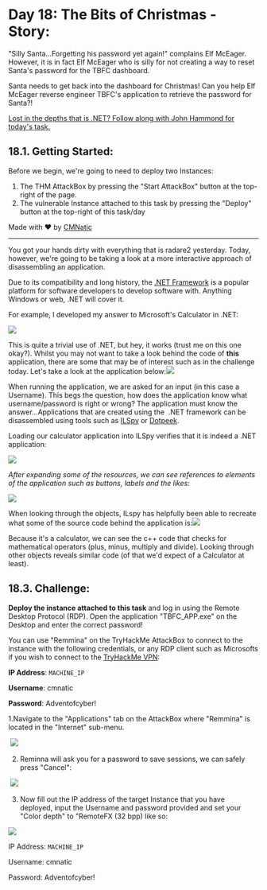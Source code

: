 
# Day 18: The Bits of Christmas - Story:

"Silly Santa...Forgetting his password yet again!" complains Elf McEager. However, it is in fact Elf McEager who is silly for not creating a way to reset Santa's password for the TBFC dashboard.

  

Santa needs to get back into the dashboard for Christmas! Can you help Elf McEager reverse engineer TBFC's application to retrieve the password for Santa?!

  

[Lost in the depths that is .NET? Follow along with John Hammond for today's task.](https://www.youtube.com/watch?v=3xPL0vHGKLE&feature=youtu.be)

  

## 18.1. Getting Started:

Before we begin, we're going to need to deploy two Instances:

1. The THM AttackBox by pressing the "Start AttackBox" button at the top-right of the page.
2. The vulnerable Instance attached to this task by pressing the "Deploy" button at the top-right of this task/day

Made with ❤ by [CMNatic](https://tryhackme.com/)

---

You got your hands dirty with everything that is radare2 yesterday. Today, however, we're going to be taking a look at a more interactive approach of disassembling an application.

  

Due to its compatibility and long history, the [.NET Framework](https://dotnet.microsoft.com/) is a popular platform for software developers to develop software with. Anything Windows or web, .NET will cover it.

  

For example, I developed my answer to Microsoft's Calculator in .NET:

  

![](https://assets.tryhackme.com/additional/cmn-aoc2020/day-18/1.png)

This is quite a trivial use of .NET, but hey, it works (trust me on this one okay?). Whilst you may not want to take a look behind the code of **this** application, there are some that may be of interest such as in the challenge today. Let's take a look at the application below:![](https://assets.tryhackme.com/additional/cmn-aoc2020/day-18/2.png)

  

When running the application, we are asked for an input (in this case a Username). This begs the question, how does the application know what username/password is right or wrong? The application must know the answer...Applications that are created using the  .NET framework can be disassembled using tools such as [ILSpy](https://github.com/icsharpcode/ILSpy) or [Dotpeek](https://www.jetbrains.com/decompiler/).

Loading our calculator application into ILSpy verifies that it is indeed a .NET application:

  

  

![](https://assets.tryhackme.com/additional/cmn-aoc2020/day-18/new/1.png)  

  

_After expanding some of the resources, we can see references to elements of the application such as buttons, labels and the likes:_

![](https://assets.tryhackme.com/additional/cmn-aoc2020/day-18/new/2.png)

  

When looking through the objects, ILspy has helpfully been able to recreate what some of the source code behind the application is:![](https://assets.tryhackme.com/additional/cmn-aoc2020/day-18/5.png)

Because it's a calculator, we can see the c++ code that checks for mathematical operators (plus, minus, multiply and divide). Looking through other objects reveals similar code (of that we'd expect of a Calculator at least).

## 18.3. Challenge:

**Deploy the instance attached to this task** and log in using the Remote Desktop Protocol (RDP). Open the application "TBFC_APP.exe" on the Desktop and enter the correct password!

You can use "Remmina" on the TryHackMe AttackBox to connect to the instance with the following credentials, or any RDP client such as Microsofts if you wish to connect to the [TryHackMe VPN](https://tryhackme.com/room/openvpn):

**IP Address**: `MACHINE_IP`  

**Username**: cmnatic

**Password**: Adventofcyber! 

1.Navigate to the "Applications" tab on the AttackBox where "Remmina" is located in the "Internet" sub-menu. 

 ![](https://assets.tryhackme.com/additional/cmn-aoc2020/day-18/rem/1.png)

2. Reminna will ask you for a password to save sessions, we can safely press "Cancel":

 ![](https://assets.tryhackme.com/additional/cmn-aoc2020/day-18/rem/2.png)

3. Now fill out the IP address of the target Instance that you have deployed, input the Username and password provided and set your "Color depth" to "RemoteFX (32 bpp) like so:

![](https://assets.tryhackme.com/additional/cmn-aoc2020/day-18/rem/3.png)

IP Address: `MACHINE_IP`  

Username: cmnatic

Password: Adventofcyber!